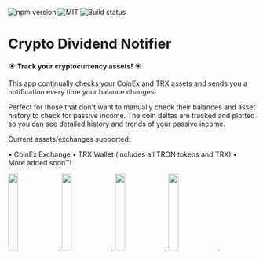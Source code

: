 ![npm version](https://img.shields.io/badge/React%20Native-0.57.1-blue.svg)
![MIT](https://img.shields.io/badge/Meteor-1.9.2-red.svg)
![Build status](https://build.appcenter.ms/v0.1/apps/9f06e61c-f59d-4d9e-a647-f7d39a8a2a30/branches/master/badge)
# Crypto Dividend Notifier
#### ☀️ Track your cryptocurrency assets! ☀️

This app continually checks your CoinEx and TRX assets and sends you a notification every time your balance changes! 

Perfect for those that don't want to manually check their balances and asset history to check for passive income. The coin deltas are tracked and plotted so you can see detailed history and trends of your passive income.

Current assets/exchanges supported:

• CoinEx Exchange 
• TRX Wallet (includes all TRON tokens and TRX)
• More added soon™! 


<img src="https://raw.githubusercontent.com/connorlarkin1/CDA/master/rnapp/ios/screenshots/en-US/iPhone%20X-Home_framed.png" width="20%">.
<img src="https://raw.githubusercontent.com/connorlarkin1/CDA/master/rnapp/ios/screenshots/en-US/iPhone%20X-History_framed.png" width="20%">.
<img src="https://raw.githubusercontent.com/connorlarkin1/CDA/master/rnapp/ios/screenshots/en-US/iPhone%20X-DIV_framed.png" width="20%">.
<img src="https://github.com/connorlarkin1/CDA/blob/master/rnapp/ios/screenshots/en-US/iPhone%20X-Settings_framed.png" width="20%">.
